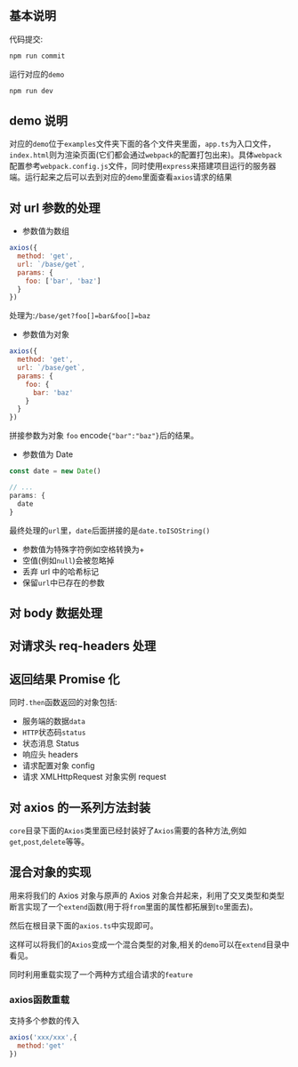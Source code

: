 ## 基本说明

代码提交:

```bash
npm run commit
```

运行对应的`demo`

```bash
npm run dev
```

## demo 说明

对应的`demo`位于`examples`文件夹下面的各个文件夹里面，`app.ts`为入口文件，`index.html`则为渲染页面(它们都会通过`webpack`的配置打包出来)。具体`webpack`配置参考`webpack.config.js`文件，同时使用`express`来搭建项目运行的服务器端。运行起来之后可以去到对应的`demo`里面查看`axios`请求的结果

## 对 url 参数的处理

- 参数值为数组

```js
axios({
  method: 'get',
  url: `/base/get`,
  params: {
    foo: ['bar', 'baz']
  }
})
```

处理为:`/base/get?foo[]=bar&foo[]=baz`

- 参数值为对象

```js
axios({
  method: 'get',
  url: `/base/get`,
  params: {
    foo: {
      bar: 'baz'
    }
  }
})
```

拼接参数为对象 `foo` encode`{"bar":"baz"}`后的结果。

- 参数值为 Date

```js
const date = new Date()

// ...
params: {
  date
}
```

最终处理的`url`里，`date`后面拼接的是`date.toISOString()`

- 参数值为特殊字符例如空格转换为+
- 空值(例如`null`)会被忽略掉
- 丢弃 url 中的哈希标记
- 保留`url`中已存在的参数

## 对 body 数据处理

## 对请求头 req-headers 处理

## 返回结果 Promise 化

同时`.then`函数返回的对象包括:

- 服务端的数据`data`
- `HTTP`状态码`status`
- 状态消息 Status
- 响应头 headers
- 请求配置对象 config
- 请求 XMLHttpRequest 对象实例 request

## 对 axios 的一系列方法封装

`core`目录下面的`Axios`类里面已经封装好了`Axios`需要的各种方法,例如`get`,`post`,`delete`等等。

## 混合对象的实现

用来将我们的 Axios 对象与原声的 Axios 对象合并起来，利用了交叉类型和类型断言实现了一个`extend`函数(用于将`from`里面的属性都拓展到`to`里面去)。

然后在根目录下面的`axios.ts`中实现即可。

这样可以将我们的`Axios`变成一个混合类型的对象,相关的`demo`可以在`extend`目录中看见。

同时利用重载实现了一个两种方式组合请求的`feature`

### axios函数重载
支持多个参数的传入
```js
axios('xxx/xxx',{
  method:'get'
})
```